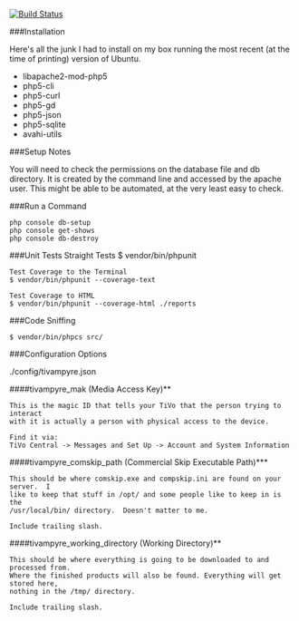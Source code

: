 [![Build Status](https://travis-ci.org/jimlind/TiVampyre.png?branch=master)](https://travis-ci.org/jimlind/TiVampyre)

###Installation

Here's all the junk I had to install on my box running the most recent (at the 
time of printing) version of Ubuntu.

* libapache2-mod-php5
* php5-cli
* php5-curl
* php5-gd
* php5-json
* php5-sqlite
* avahi-utils

###Setup Notes

You will need to check the permissions on the database file and db directory.
It is created by the command line and accessed by the apache user.
This might be able to be automated, at the very least easy to check.

###Run a Command

    php console db-setup
    php console get-shows
    php console db-destroy

###Unit Tests
    Straight Tests
    $ vendor/bin/phpunit

    Test Coverage to the Terminal
    $ vendor/bin/phpunit --coverage-text

    Test Coverage to HTML
    $ vendor/bin/phpunit --coverage-html ./reports

###Code Sniffing

    $ vendor/bin/phpcs src/

###Configuration Options

./config/tivampyre.json

####tivampyre_mak (Media Access Key)**

    This is the magic ID that tells your TiVo that the person trying to interact
    with it is actually a person with physical access to the device.

    Find it via:
    TiVo Central -> Messages and Set Up -> Account and System Information

####tivampyre_comskip_path (Commercial Skip Executable Path)***

    This should be where comskip.exe and compskip.ini are found on your server.  I
    like to keep that stuff in /opt/ and some people like to keep in is the
    /usr/local/bin/ directory.  Doesn't matter to me.

    Include trailing slash.

####tivampyre_working_directory (Working Directory)**

    This should be where everything is going to be downloaded to and processed from.
    Where the finished products will also be found. Everything will get stored here,
    nothing in the /tmp/ directory.

    Include trailing slash.